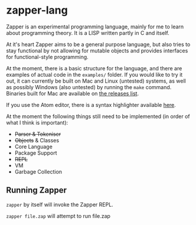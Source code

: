 # zapper-lang
Zapper is an experimental programming language, mainly for me to learn about programming theory. It is a LISP written partly in C and itself.

At it's heart Zapper aims to be a general purpose language, but also tries to stay functional by not allowing for mutable objects and provides interfaces for functional-style programming.

At the moment, there is a basic structure for the language, and there are examples of actual code in the ```examples/``` folder. If you would like to try it out, it can currently be built on Mac and Linux (untested) systems, as well as possibly Windows (also untested) by running the ```make``` command. Binaries built for Mac are available on [the releases list](https://github.com/hscells/zapper-lang/releases).

If you use the Atom editor, there is a syntax highlighter available [here](https://atom.io/packages/language-zapper).

At the moment the following things still need to be implemented
(in order of what I think is important):

 - ~~Parser & Tokeniser~~
 - ~~Objects~~ & Classes
 - Core Language
 - Package Support
 - ~~REPL~~
 - VM
 - Garbage Collection

## Running Zapper

```zapper``` by itself will invoke the Zapper REPL.

```zapper file.zap``` will attempt to run file.zap
